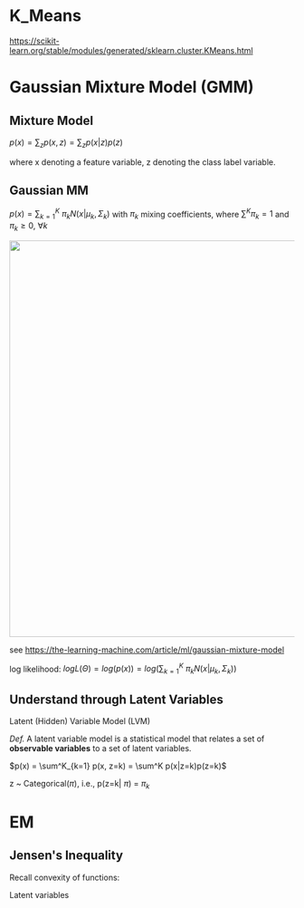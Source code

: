 # K_Means

https://scikit-learn.org/stable/modules/generated/sklearn.cluster.KMeans.html

# Gaussian Mixture Model (GMM)

## Mixture Model

$p(x) = \sum_z p(x, z) = \sum_z p(x|z)p(z)$

where x denoting a feature variable, z denoting the class label variable.

## Gaussian MM

$p(x) = {\sum_{k=1}}^K \ \pi_k N(x|\mu_k, \Sigma_k)$ with $\pi_k$ mixing coefficients, where $\sum^K \pi_k = 1$ and $\pi_k \geq 0, \ \forall k$

<img src='https://github.com/Pipapplepie/DDA3020-Machine-Learning/assets/107236740/a31abbc6-924d-42c6-8751-1478b808f490' width=700>

see https://the-learning-machine.com/article/ml/gaussian-mixture-model

log likelihood: $log L(\Theta) = log(p(x)) = log({\sum_{k=1}}^K \ \pi_k N(x|\mu_k, \Sigma_k))$

## Understand through Latent Variables

Latent (Hidden) Variable Model (LVM)

_Def._ A latent variable model is a statistical model that relates a set of **observable variables** to a set of latent variables.

$p(x) = \sum^K_{k=1} p(x, z=k) = \sum^K p(x|z=k)p(z=k)$

z ~ Categorical($\pi$), i.e., p(z=k| $\pi$) = $\pi_k$

# EM

## Jensen's Inequality

Recall convexity of functions:

Latent variables
